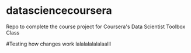 # datasciencecoursera
Repo to complete the course project for Coursera's Data Scientist Toolbox Class


#Testing how changes work
lalalalalalalaalll
